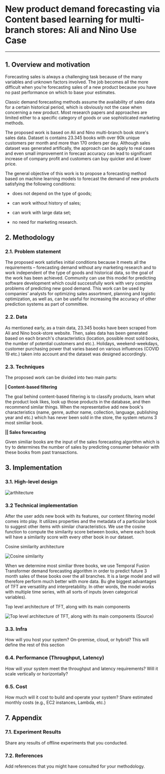 # New product demand forecasting via Content based learning for multi-branch stores: Ali and Nino Use Case

---
## 1. Overview and motivation

Forecasting sales is always a challenging task because of the many variables and unknown factors involved. The job becomes all the more difficult when you’re forecasting sales of a new product because you have no past performance on which to base your estimates.

Classic demand forecasting methods assume the availability of sales data for a certain historical period, which is obviously not the case when concerning a new product. Most research papers and approaches are limited either to a specific category of goods or use sophisticated marketing methods.


The proposed work is based on Ali and Nino multi-branch book store's sales data. Dataset is contains 23.345 books with over 90k unique customers per month and more than 170 orders per day. Although sales dataset was generated artifically, the approach can be apply to real cases and even small improvement in forecast accuracy can lead to significant increase of company profit and customers can buy quicker and at lower price.

The general objective of this work is to propose a forecasting method based on machine learning models to forecast the demand of new products satisfying the following conditions:

* does not depend on the type of goods;

* can work without history of sales;

* can work with large data set;

* no need for marketing research.


## 2. Methodology

### 2.1. Problem statement

The proposed work satisfies initial conditions because it meets all the requirements – forecasting demand without any marketing research and to work independent of the type of goods and historical data, so the goal of the work has been achieved. Community can use this model for predicting software development which could successfully work with very complex problems of predicting new good demand. This work can be used by companies’ analysts for optimizing sales assortment, planning and logistic optimization, as well as, can be useful for increasing the accuracy of other prediction systems as part of committee.

### 2.2. Data

As mentioned early, as a train data, 23.345 books have been scraped from Ali and Nino book-store website. Then, sales data has been generated based on each branch's characteristics (location, possible most sold books, the number of potential customers and etc.). Holidays, weekend-weekdays, customer purchasing power that varies based on various influences (COVID 19 etc.) taken into account and the dataset was designed accordingly.

### 2.3. Techniques

The proposed work can be divided into two main parts:

__| Content-based filtering__

The goal behind content-based filtering is to classify products, learn what the product look likes, look up those products in the database, and then recommend similar things. When the representative add new book's characteristics (name, genre, author name, collection, language, publishing year and etc.) which has never been sold in the store, the system returns 3 most similiar book.  

__|| Sales forecasting__

Given similiar books are the input of the sales forecasting algorithm which is try to determines the number of sales by predicting consumer behavior with these books from past transactions. 


## 3. Implementation

### 3.1. High-level design

![arthitecture](https://user-images.githubusercontent.com/31247506/204340965-6ca7eba7-d12d-4f8b-9b58-b8e94a056269.jpg)

### 3.2 Technical implementation

After the user adds new book with its features, our content filtering model comes into play. It utilizes properties and the metadata of a particular book to suggest other items with similar characteristics.  We use the cosine function to compute the similarity score between books, where each book will have a similarity score with every other book in our dataset.

Cosine similarity architecture

![Cosine similarity](https://miro.medium.com/max/1518/1*LF62aNT2XqWioSu4Beoi5Q.png)

When we determine most similiar three books, we use Temporal Fusion Transformer demand forecasting algorithm in order to predict future 3 month sales of these books over the all branches. It is a large model and will therefore perform much better with more data. Bu ghe biggest advantages of TFT are versatility and interpretability. In other words, the model works with multiple time series, with all sorts of inputs (even categorical variables).

Top level architecture of TFT, along with its main components

![Top level architecture of TFT, along with its main components (Source)](https://miro.medium.com/max/4800/1*7rXe_MVn5QI9oLP2vrMdvQ.webp)





### 3.3. Infra

How will you host your system? On-premise, cloud, or hybrid? This will define the rest of this section

### 6.4. Performance (Throughput, Latency)

How will your system meet the throughput and latency requirements? Will it scale vertically or horizontally?


### 6.5. Cost
How much will it cost to build and operate your system? Share estimated monthly costs (e.g., EC2 instances, Lambda, etc.)


## 7. Appendix

### 7.1. Experiment Results

Share any results of offline experiments that you conducted.



### 7.2. References

Add references that you might have consulted for your methodology.




